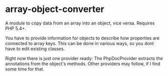 array-object-converter
======================

A module to copy data from an array into an object, vice versa. Requires PHP 5.4+.

You have to provide information for objects to describe how properties are connected to array keys. This can be done in various ways, so you dont have to edit existing classes.

Right now there is just one provider ready: The PhpDocProvider extracts the annotations from the object's methods. Other providers may follow, if I find some time for that.
